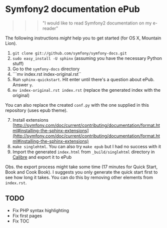 # Symfony2 documentation ePub

>>> "I would like to read Symfony2 documentation on my e-reader"

The following instructions _might_ help you to get started (for OS X, Mountain Lion).

1. ```git clone git://github.com/symfony/symfony-docs.git```
2. ```sudo easy_install -U sphinx``` (assuming you have the necessary Python stuff)
3. Go to the ```symfony-docs``` directory
4. ```mv index.rst index-original.rst``
5. Run ```sphinx-quickstart```. Hit enter until there's a question about ePub. Answer ```y```.
6. ```mv index-original.rst index.rst``` (replace the generated index with the original)

You can also replace the created ```conf.py``` with the one supplied in this repository (uses epub theme).

7. Install extensions [http://symfony.com/doc/current/contributing/documentation/format.html#installing-the-sphinx-extensions](http://symfony.com/doc/current/contributing/documentation/format.html#installing-the-sphinx-extensions)
8. ```make singlehtml```. You can also try ```make epub``` but I had no success with it
9. Import the generated ```index.html``` from ```_build/singlehtml``` directory in [Calibre](http://calibre-ebook.com) and export it to ePub

Obs. the export process might take some time (17 minutes for Quick Start, Book and Cook Book). I suggests you only generate the quick start first to see how long it takes. You can do this by removing other elements from ```index.rst```.

## TODO

- Fix PHP syntax highlighting
- Fix first pages
- Fix TOC
